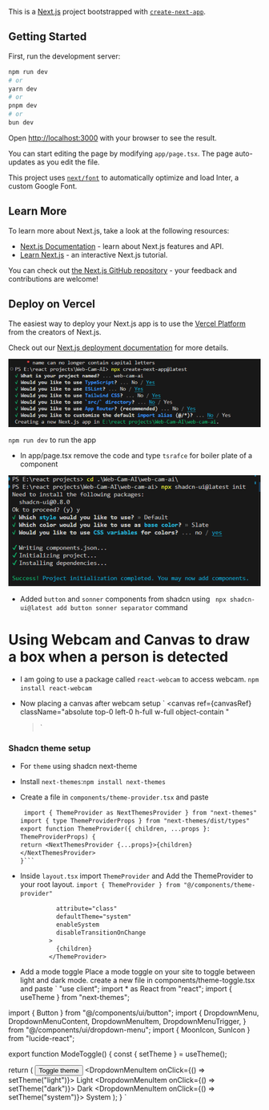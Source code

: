 This is a [Next.js](https://nextjs.org/) project bootstrapped with [`create-next-app`](https://github.com/vercel/next.js/tree/canary/packages/create-next-app).

## Getting Started

First, run the development server:

```bash
npm run dev
# or
yarn dev
# or
pnpm dev
# or
bun dev
```

Open [http://localhost:3000](http://localhost:3000) with your browser to see the result.

You can start editing the page by modifying `app/page.tsx`. The page auto-updates as you edit the file.

This project uses [`next/font`](https://nextjs.org/docs/basic-features/font-optimization) to automatically optimize and load Inter, a custom Google Font.

## Learn More

To learn more about Next.js, take a look at the following resources:

- [Next.js Documentation](https://nextjs.org/docs) - learn about Next.js features and API.
- [Learn Next.js](https://nextjs.org/learn) - an interactive Next.js tutorial.

You can check out [the Next.js GitHub repository](https://github.com/vercel/next.js/) - your feedback and contributions are welcome!

## Deploy on Vercel

The easiest way to deploy your Next.js app is to use the [Vercel Platform](https://vercel.com/new?utm_medium=default-template&filter=next.js&utm_source=create-next-app&utm_campaign=create-next-app-readme) from the creators of Next.js.

Check out our [Next.js deployment documentation](https://nextjs.org/docs/deployment) for more details.

![Next App setup](image.png)

`npm run dev` to run the app

- In app/page.tsx remove the code and type `tsrafce` for boiler plate of a component

![Shadcn setup](image-1.png)

- Added `button` and `sonner` components from shadcn using ` npx shadcn-ui@latest add button sonner separator` command

# Using Webcam and Canvas to draw a box when a person is detected

- I am going to use a package called `react-webcam` to access webcam.
  `npm install react-webcam`

- Now placing a canvas after webcam setup ` <canvas
  ref={canvasRef}
  className="absolute top-0 left-0 h-full w-full object-contain "
  > </canvas>`

### Shadcn theme setup

- For `theme` using shadcn next-theme
- Install `next-themes`:`npm install next-themes`
- Create a file in `components/theme-provider.tsx` and paste

  ````"use client"; import * as React from "react";
   import { ThemeProvider as NextThemesProvider } from "next-themes"
  import { type ThemeProviderProps } from "next-themes/dist/types"
  export function ThemeProvider({ children, ...props }: ThemeProviderProps) {
  return <NextThemesProvider {...props}>{children}</NextThemesProvider>
  }```

  ````

- Inside `layout.tsx` import `ThemeProvider` and Add the ThemeProvider to your root layout.
  `import { ThemeProvider } from "@/components/theme-provider"`

  ```<ThemeProvider
            attribute="class"
            defaultTheme="system"
            enableSystem
            disableTransitionOnChange
          >
            {children}
          </ThemeProvider>
  ```

- Add a mode toggle
  Place a mode toggle on your site to toggle between light and dark mode.
  create a new file in components/theme-toggle.tsx and paste
  `
  "use client"; import \* as React from "react";
  import { useTheme } from "next-themes";

import { Button } from "@/components/ui/button";
import {
DropdownMenu,
DropdownMenuContent,
DropdownMenuItem,
DropdownMenuTrigger,
} from "@/components/ui/dropdown-menu";
import { MoonIcon, SunIcon } from "lucide-react";

export function ModeToggle() {
const { setTheme } = useTheme();

return (
<DropdownMenu>
<DropdownMenuTrigger asChild>
<Button variant="outline" size="icon">
<SunIcon className="h-[1.2rem] w-[1.2rem] rotate-0 scale-100 transition-all dark:-rotate-90 dark:scale-0" />
<MoonIcon className="absolute h-[1.2rem] w-[1.2rem] rotate-90 scale-0 transition-all dark:rotate-0 dark:scale-100" />
<span className="sr-only">Toggle theme</span>
</Button>
</DropdownMenuTrigger>
<DropdownMenuContent align="end">
<DropdownMenuItem onClick={() => setTheme("light")}>
Light
</DropdownMenuItem>
<DropdownMenuItem onClick={() => setTheme("dark")}>
Dark
</DropdownMenuItem>
<DropdownMenuItem onClick={() => setTheme("system")}>
System
</DropdownMenuItem>
</DropdownMenuContent>
</DropdownMenu>
);
}
`
